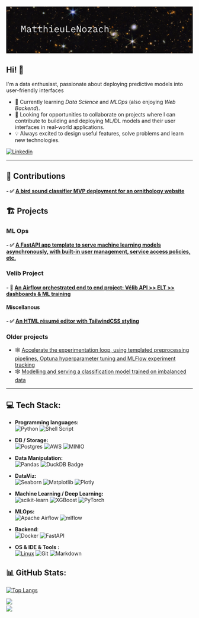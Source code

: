 
![banner](assets/images/webb.png)
## Hi! 👋




I'm a data enthusiast, passionate about deploying predictive models into user-friendly interfaces

- 🌱 Currently learning *Data Science* and *MLOps* (also enjoying *Web Backend*).
- 🚀 Looking for opportunities to collaborate on projects where I can contribute to building and deploying  ML/DL models and their user interfaces in real-world applications.
- 💡 Always excited to design useful features, solve problems and learn new technologies.


[![Linkedin](https://img.shields.io/badge/-LinkedIn-blue?style=flat&logo=Linkedin&logoColor=white&link=https://www.linkedin.com/in/mlenozach/)](https://www.linkedin.com/in/mlenozach/)


---
## 👥 Contributions

#### - ✅ [A bird sound classifier MVP deployment for an ornithology website](https://github.com/ValBaron10/BirdSoundClassif)

## 🏗️ Projects

### ML Ops

#### - ✅ [A FastAPI app template to serve machine learning models asynchronously, with built-in user management, service access policies, etc.](https://github.com/MatthieuLeNozach/api_basemodel_for_machine_learning_with_fastapi)



### Velib Project

#### - 🚧 [An Airflow orchestrated end to end project: Vélib API >> ELT >> dashboards & ML training](https://github.com/MatthieuLeNozach/velib_airflow_orchestration_elt_ml)

#### Miscellanous

#### - ✅ [An HTML résumé editor with TailwindCSS styling](https://github.com/MatthieuLeNozach/tailwindcss_resume/tree/main)


### Older projects
- 🕸️ [Accelerate the experimentation loop, using templated preprocessing pipelines, Optuna hyperparameter tuning and MLFlow experiment tracking](https://github.com/MatthieuLeNozach/mlflow_laboratory/tree/main)
- 🕸️ [Modelling and serving a classification model trained on imbalanced data](https://github.com/MatthieuLeNozach/insurance_classification_imalanced)

---
## 💻 Tech Stack:
- **Programming languages:**  
![Python](https://img.shields.io/badge/python-3670A0?style=for-the-badge&logo=python&logoColor=ffdd54) ![Shell Script](https://img.shields.io/badge/shell_script-%23121011.svg?style=for-the-badge&logo=gnu-bash&logoColor=white)

- **DB / Storage:**  
![Postgres](https://img.shields.io/badge/postgres-%23316192.svg?style=for-the-badge&logo=postgresql&logoColor=white) ![AWS](https://img.shields.io/badge/AWS_S3-%23FF9900.svg?style=for-the-badge&logo=amazon-aws&logoColor=white) ![MINIO](https://img.shields.io/badge/minIO-%23B22222.svg?style=for-the-badge&logo=amazon-aws&logoColor=white)

- **Data Manipulation:**  
![Pandas](https://img.shields.io/badge/pandas-%23150458.svg?style=for-the-badge&logo=pandas&logoColor=white) ![DuckDB Badge](https://img.shields.io/badge/DuckDB-FFF000?logo=duckdb&logoColor=000&style=for-the-badge)

- **DataViz:**  
![Seaborn](https://img.shields.io/badge/Seaborn-3776AB?style=for-the-badge&logo=seaborn&logoColor=white) ![Matplotlib](https://img.shields.io/badge/Matplotlib-%23aad4e5.svg?style=for-the-badge&logo=Matplotlib&logoColor=black) ![Plotly](https://img.shields.io/badge/Plotly-%233F4F75.svg?style=for-the-badge&logo=plotly&logoColor=white) 

- **Machine Learning / Deep Learning:**  
![scikit-learn](https://img.shields.io/badge/scikit--learn-%23F7931E.svg?style=for-the-badge&logo=scikit-learn&logoColor=white) ![XGBoost](https://img.shields.io/badge/XGBoost-3776AB?style=for-the-badge&logo=seaborn&logoColor=white) ![PyTorch](https://img.shields.io/badge/PyTorch-%23EE4C2C.svg?style=for-the-badge&logo=PyTorch&logoColor=white) 

- **MLOps:**   
![Apache Airflow](https://img.shields.io/badge/Apache%20Airflow-017CEE?style=for-the-badge&logo=Apache%20Airflow&logoColor=white) ![mlflow](https://img.shields.io/badge/mlflow-%23d9ead3.svg?style=for-the-badge&logo=numpy&logoColor=blue)

- **Backend**:  
![Docker](https://img.shields.io/badge/docker-%230db7ed.svg?style=for-the-badge&logo=docker&logoColor=white) ![FastAPI](https://img.shields.io/badge/FastAPI-005571?style=for-the-badge&logo=fastapi)  

- **OS & IDE & Tools :**  
[![Linux](http://img.shields.io/badge/-Linux-eee?style=for-the-badge&logo=linux&logoColor=D67A10)](https://dinhanhthi.com/tags/linux/) ![Git](https://img.shields.io/badge/git-%23F05033.svg?style=for-the-badge&logo=git&logoColor=white) ![Markdown](https://img.shields.io/badge/markdown-%23000000.svg?style=for-the-badge&logo=markdown&logoColor=white)      



## 📊 GitHub Stats:  


[![Top Langs](https://github-readme-stats.vercel.app/api/top-langs/?username=MatthieuLeNozach)](https://github.com/anuraghazra/github-readme-stats)


![](https://github-readme-stats.vercel.app/api?username=MatthieuLeNozach&theme=dark&hide_border=true&include_all_commits=false&count_private=false)<br/>
![](https://github-readme-streak-stats.herokuapp.com/?user=MatthieuLeNozach&theme=dark&hide_border=true)<br/>


